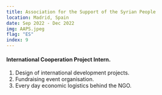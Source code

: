 ```yaml
---
title: Association for the Support of the Syrian People
location: Madrid, Spain
date: Sep 2022 - Dec 2022
img: AAPS.jpeg
flag: "ES"
index: 9
---
```


<h4 class="text-left text-[clamp(1.3rem,3vw,1.45rem)] text-black">International Cooperation Project Intern.</h4>

<ol class="list-[circle]">
    <li class="ml-5 prose">
        Design of international development projects.
    </li>
    <li class="ml-5 prose">
        Fundraising event organisation.
    </li>
    <li class="ml-5 prose">
        Every day economic logistics behind the NGO.
    </li>
</ol>
